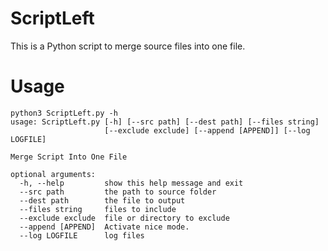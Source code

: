 # ScriptLeft
This is a Python script to merge source files into one file.

# Usage
```
python3 ScriptLeft.py -h
usage: ScriptLeft.py [-h] [--src path] [--dest path] [--files string]
                     [--exclude exclude] [--append [APPEND]] [--log LOGFILE]

Merge Script Into One File

optional arguments:
  -h, --help         show this help message and exit
  --src path         the path to source folder
  --dest path        the file to output
  --files string     files to include
  --exclude exclude  file or directory to exclude
  --append [APPEND]  Activate nice mode.
  --log LOGFILE      log files
```  